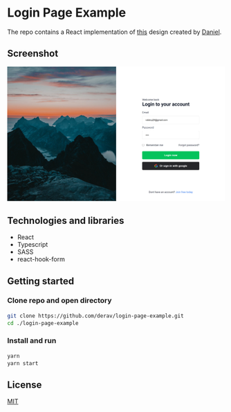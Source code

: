 # Login Page Example

The repo contains a React implementation of [this](https://www.figma.com/community/file/836569395944745131) design created by [Daniel](https://www.figma.com/@iiCe).

## Screenshot

![screenshot](./img/login-page.PNG)

## Technologies and libraries

* React
* Typescript
* SASS
* react-hook-form

## Getting started

### Clone repo and open directory

```bash
git clone https://github.com/derav/login-page-example.git
cd ./login-page-example
```

### Install and run

```bash
yarn
yarn start
```

## License
[MIT](https://choosealicense.com/licenses/mit/)
